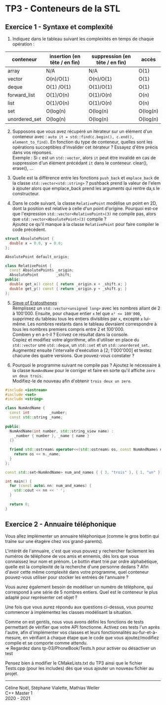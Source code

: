 # TP3 - Conteneurs de la STL

## Exercice 1 - Syntaxe et complexité

1. Indiquez dans le tableau suivant les complexités en temps de chaque opération :

| conteneur    | insertion (en tête / en fin) | suppression (en tête / en fin) | accès |
|--------------|-----------|----------|-----------|
| array        | N/A       | N/A      |     O(1)      |
| vector       |   O(n)/O(1)        |    O(n)/O(1)      |   O(1)        |
| deque        |    O(1) /O(1)      |     O(1)/O(1)     |       O(1)    |
| forward_list |      O(1)/O(n)     |     O(1)/O(n)     |     O(n)        |
| list         |     O(1)/O(n)      |   O(1)/O(n)       |    O(n)       |
| set          |     O(log(n)      |   O(log(n)        |     O(log(n)       |
| unordered_set|       O(log(n)     |     O(log(n)      |     O(log(n)       |

2. Supposons que vous avez récupéré un itérateur sur un élément d'un conteneur avec : `auto it = std::find(c.begin(), c.end(), element_to_find)`.
En fonction du type de conteneur, quelles sont les opérations succeptibles d'invalider cet itérateur ? Essayez d'être précis dans vos réponses.\
Exemple : Si `c` est un `std::vector`, alors `it` peut être invalidé en cas de suppression d'un élément précédant `it` dans le conteneur.
clear(), erase(), ... 

3. Quelle est la différence entre les fonctions `push_back` et `emplace_back` de la classe `std::vector<std::string>` ?
pushback prend la valeur de l'elem à ajouter alors que emplace_back prend les arguments qui rentre da,s le constructeur.

4. Dans le code suivant, la classe `RelativePoint` modélise un point en 2D, dont la position est relative à celle d'un point d'origine.
Pourquoi est-ce que l'expression `std::vector<RelativePoint>(3)` ne compile pas, alors que `std::vector<AbsolutePoint>(3)` compile ?\
Ajoutez ce qu'il manque à la classe `RelativePoint` pour faire compiler le code précédent.

```cpp
struct AbsolutePoint {
  double x = 0.0, y = 0.0;
};

AbsolutePoint default_origin;

class RelativePoint {
  const AbsolutePoint& _origin;
  AbsolutePoint        _shift;
public:
  double get_x() const { return _origin.x + _shift.x; }
  double get_y() const { return _origin.y + _shift.y; }
};
```

5. [Sieve of Eratosthenes](https://en.wikipedia.org/wiki/Sieve_of_Eratosthenes)\
Remplissez un `std::vector<unsigned long>` avec les nombres allant de 2 à 100'000. Ensuite, pour chaque entier `x` tel que `x² <= 100'000`, supprimez du tableau tous les entiers divisibles par `x`, excepté `x` lui-même. Les nombres restants dans le tableau devraient correspondre à tous les nombres premiers compris entre 2 et 100'000.\
Combien y en a-t-il ? Ecrivez ce résultat dans la console.\
Copiez et modifiez votre algorithme, afin d'utiliser en place du `std::vector` une `std::deque`, un `std::set` et un `std::unordered_set`. Augmentez ensuite l'intervalle d'exécution à \[2; 1'000'000\] et testez chacune des quatre versions. Que pouvez-vous constater ?

6. Pourquoi le programme suivant ne compile pas ? Ajoutez le nécessaire à la classe `NumAndName` pour le corriger et faire en sorte qu'il affiche `zero un deux trois`.\
Modifiez-le de nouveau afin d'obtenir `trois deux un zero`.

```cpp
#include <iostream>
#include <set>
#include <string>

class NumAndName {
  const int         _number;
  const std::string _name;
  
public:
  NumAndName(int number, std::string_view name) :
    _number { number }, _name { name }
  {}
  
  friend std::ostream& operator<<(std::ostream& os, const NumAndName& n) {
    return os << n._name;
  }
};

const std::set<NumAndName> num_and_names { { 3, "trois" }, { 1, "un" }, { 2, "deux" }, { 0, "zero" } };

int main() {
  for (const auto& nn: num_and_names) {
    std::cout << nn << ' ';
  }
  
  return 0;
}
```

## Exercice 2 - Annuaire téléphonique

Vous allez implémenter un annuaire téléphonique (comme le gros bottin qui traîne sur une étagère chez vos grand-parents).

L'intérêt de l'annuaire, c'est que vous pouvez y rechercher facilement les numéros de téléphone de vos amis et ennemis, dès lors que vous connaissez leur
nom et prénom. Le bottin étant trié par ordre alphabétique, quelle est la complexité de la recherche d'une personne dedans ?
Afin d'avoir cette même complexité dans votre programme, quel conteneur pouvez-vous utiliser pour stocker les entrées de l'annuaire ? 

Vous aurez également besoin de modéliser un numéro de téléphone, qui correspond à une série de 5 nombres entiers.
Quel est le conteneur le plus adapté pour représenter cet objet ?

Une fois que vous aurez répondu aux questions ci-dessus, vous pourrez commencer à implémentez les classes modélisant la situation.

Comme on est gentils, nous vous avons défini les fonctions de tests permettant de vérifier que votre API fonctionne.
Activez ces tests l'un après l'autre, afin d'implémenter vos classes et leurs fonctionnalités au-fur-et-à-mesure, en vérifiant à chaque étape que le code que vous
ajoutez/modifiez compile et se comporte comme attendu.\
=> Regardez dans tp-03/PhoneBook/Tests.h pour activer ou désactiver un test 

Pensez bien à modifier le CMakeLists.txt du TP3 ainsi que le fichier Tests.cpp (pour les includes) dès que vous ajouter un nouveau fichier au projet.

---

Céline Noël, Stéphane Vialette, Mathias Weller  
C++ Master 1    
2020 - 2021
